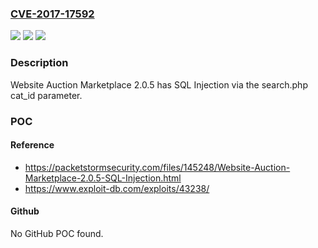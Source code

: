 ### [CVE-2017-17592](https://cve.mitre.org/cgi-bin/cvename.cgi?name=CVE-2017-17592)
![](https://img.shields.io/static/v1?label=Product&message=n%2Fa&color=blue)
![](https://img.shields.io/static/v1?label=Version&message=n%2Fa&color=blue)
![](https://img.shields.io/static/v1?label=Vulnerability&message=n%2Fa&color=brighgreen)

### Description

Website Auction Marketplace 2.0.5 has SQL Injection via the search.php cat_id parameter.

### POC

#### Reference
- https://packetstormsecurity.com/files/145248/Website-Auction-Marketplace-2.0.5-SQL-Injection.html
- https://www.exploit-db.com/exploits/43238/

#### Github
No GitHub POC found.

